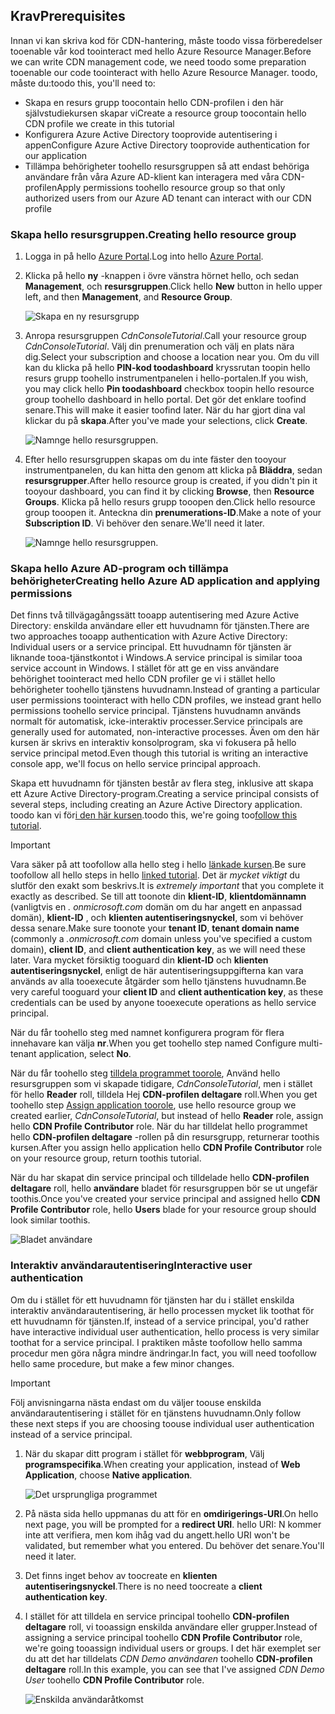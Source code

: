 ## <a name="prerequisites"></a><span data-ttu-id="9e783-101">Krav</span><span class="sxs-lookup"><span data-stu-id="9e783-101">Prerequisites</span></span>
<span data-ttu-id="9e783-102">Innan vi kan skriva kod för CDN-hantering, måste toodo vissa förberedelser tooenable vår kod toointeract med hello Azure Resource Manager.</span><span class="sxs-lookup"><span data-stu-id="9e783-102">Before we can write CDN management code, we need toodo some preparation tooenable our code toointeract with hello Azure Resource Manager.</span></span>  <span data-ttu-id="9e783-103">toodo, måste du:</span><span class="sxs-lookup"><span data-stu-id="9e783-103">toodo this, you'll need to:</span></span>

* <span data-ttu-id="9e783-104">Skapa en resurs grupp toocontain hello CDN-profilen i den här självstudiekursen skapar vi</span><span class="sxs-lookup"><span data-stu-id="9e783-104">Create a resource group toocontain hello CDN profile we create in this tutorial</span></span>
* <span data-ttu-id="9e783-105">Konfigurera Azure Active Directory tooprovide autentisering i appen</span><span class="sxs-lookup"><span data-stu-id="9e783-105">Configure Azure Active Directory tooprovide authentication for our application</span></span>
* <span data-ttu-id="9e783-106">Tillämpa behörigheter toohello resursgruppen så att endast behöriga användare från våra Azure AD-klient kan interagera med våra CDN-profilen</span><span class="sxs-lookup"><span data-stu-id="9e783-106">Apply permissions toohello resource group so that only authorized users from our Azure AD tenant can interact with our CDN profile</span></span>

### <a name="creating-hello-resource-group"></a><span data-ttu-id="9e783-107">Skapa hello resursgruppen.</span><span class="sxs-lookup"><span data-stu-id="9e783-107">Creating hello resource group</span></span>
1. <span data-ttu-id="9e783-108">Logga in på hello [Azure Portal](https://portal.azure.com).</span><span class="sxs-lookup"><span data-stu-id="9e783-108">Log into hello [Azure Portal](https://portal.azure.com).</span></span>
2. <span data-ttu-id="9e783-109">Klicka på hello **ny** -knappen i övre vänstra hörnet hello, och sedan **Management**, och **resursgruppen**.</span><span class="sxs-lookup"><span data-stu-id="9e783-109">Click hello **New** button in hello upper left, and then **Management**, and **Resource Group**.</span></span>

    ![Skapa en ny resursgrupp](./media/cdn-app-dev-prep/cdn-new-rg-1-include.png)
3. <span data-ttu-id="9e783-111">Anropa resursgruppen *CdnConsoleTutorial*.</span><span class="sxs-lookup"><span data-stu-id="9e783-111">Call your resource group *CdnConsoleTutorial*.</span></span>  <span data-ttu-id="9e783-112">Välj din prenumeration och välj en plats nära dig.</span><span class="sxs-lookup"><span data-stu-id="9e783-112">Select your subscription and choose a location near you.</span></span>  <span data-ttu-id="9e783-113">Om du vill kan du klicka på hello **PIN-kod toodashboard** kryssrutan toopin hello resurs grupp toohello instrumentpanelen i hello-portalen.</span><span class="sxs-lookup"><span data-stu-id="9e783-113">If you wish, you may click hello **Pin toodashboard** checkbox toopin hello resource group toohello dashboard in hello portal.</span></span>  <span data-ttu-id="9e783-114">Det gör det enklare toofind senare.</span><span class="sxs-lookup"><span data-stu-id="9e783-114">This will make it easier toofind later.</span></span>  <span data-ttu-id="9e783-115">När du har gjort dina val klickar du på **skapa**.</span><span class="sxs-lookup"><span data-stu-id="9e783-115">After you've made your selections, click **Create**.</span></span>

    ![Namnge hello resursgruppen.](./media/cdn-app-dev-prep/cdn-new-rg-2-include.png)
4. <span data-ttu-id="9e783-117">Efter hello resursgruppen skapas om du inte fäster den tooyour instrumentpanelen, du kan hitta den genom att klicka på **Bläddra**, sedan **resursgrupper**.</span><span class="sxs-lookup"><span data-stu-id="9e783-117">After hello resource group is created, if you didn't pin it tooyour dashboard, you can find it by clicking **Browse**, then **Resource Groups**.</span></span>  <span data-ttu-id="9e783-118">Klicka på hello resurs grupp tooopen den.</span><span class="sxs-lookup"><span data-stu-id="9e783-118">Click hello resource group tooopen it.</span></span>  <span data-ttu-id="9e783-119">Anteckna din **prenumerations-ID**.</span><span class="sxs-lookup"><span data-stu-id="9e783-119">Make a note of your **Subscription ID**.</span></span>  <span data-ttu-id="9e783-120">Vi behöver den senare.</span><span class="sxs-lookup"><span data-stu-id="9e783-120">We'll need it later.</span></span>

    ![Namnge hello resursgruppen.](./media/cdn-app-dev-prep/cdn-subscription-id-include.png)

### <a name="creating-hello-azure-ad-application-and-applying-permissions"></a><span data-ttu-id="9e783-122">Skapa hello Azure AD-program och tillämpa behörigheter</span><span class="sxs-lookup"><span data-stu-id="9e783-122">Creating hello Azure AD application and applying permissions</span></span>
<span data-ttu-id="9e783-123">Det finns två tillvägagångssätt tooapp autentisering med Azure Active Directory: enskilda användare eller ett huvudnamn för tjänsten.</span><span class="sxs-lookup"><span data-stu-id="9e783-123">There are two approaches tooapp authentication with Azure Active Directory: Individual users or a service principal.</span></span> <span data-ttu-id="9e783-124">Ett huvudnamn för tjänsten är liknande tooa-tjänstkontot i Windows.</span><span class="sxs-lookup"><span data-stu-id="9e783-124">A service principal is similar tooa service account in Windows.</span></span>  <span data-ttu-id="9e783-125">I stället för att ge en viss användare behörighet toointeract med hello CDN profiler ge vi i stället hello behörigheter toohello tjänstens huvudnamn.</span><span class="sxs-lookup"><span data-stu-id="9e783-125">Instead of granting a particular user permissions toointeract with hello CDN profiles, we instead grant hello permissions toohello service principal.</span></span>  <span data-ttu-id="9e783-126">Tjänstens huvudnamn används normalt för automatisk, icke-interaktiv processer.</span><span class="sxs-lookup"><span data-stu-id="9e783-126">Service principals are generally used for automated, non-interactive processes.</span></span>  <span data-ttu-id="9e783-127">Även om den här kursen är skrivs en interaktiv konsolprogram, ska vi fokusera på hello service principal metod.</span><span class="sxs-lookup"><span data-stu-id="9e783-127">Even though this tutorial is writing an interactive console app, we'll focus on hello service principal approach.</span></span>

<span data-ttu-id="9e783-128">Skapa ett huvudnamn för tjänsten består av flera steg, inklusive att skapa ett Azure Active Directory-program.</span><span class="sxs-lookup"><span data-stu-id="9e783-128">Creating a service principal consists of several steps, including creating an Azure Active Directory application.</span></span>  <span data-ttu-id="9e783-129">toodo kan vi för[i den här kursen](../articles/resource-group-create-service-principal-portal.md).</span><span class="sxs-lookup"><span data-stu-id="9e783-129">toodo this, we're going too[follow this tutorial](../articles/resource-group-create-service-principal-portal.md).</span></span>

> [!IMPORTANT]
> <span data-ttu-id="9e783-130">Vara säker på att toofollow alla hello steg i hello [länkade kursen](../articles/resource-group-create-service-principal-portal.md).</span><span class="sxs-lookup"><span data-stu-id="9e783-130">Be sure toofollow all hello steps in hello [linked tutorial](../articles/resource-group-create-service-principal-portal.md).</span></span>  <span data-ttu-id="9e783-131">Det är *mycket viktigt* du slutför den exakt som beskrivs.</span><span class="sxs-lookup"><span data-stu-id="9e783-131">It is *extremely important* that you complete it exactly as described.</span></span>  <span data-ttu-id="9e783-132">Se till att toonote din **klient-ID**, **klientdomännamn** (vanligtvis en *. onmicrosoft.com* domän om du har angett en anpassad domän), **klient-ID** , och **klienten autentiseringsnyckel**, som vi behöver dessa senare.</span><span class="sxs-lookup"><span data-stu-id="9e783-132">Make sure toonote your **tenant ID**, **tenant domain name** (commonly a *.onmicrosoft.com* domain unless you've specified a custom domain), **client ID**, and **client authentication key**, as we will need these later.</span></span>  <span data-ttu-id="9e783-133">Vara mycket försiktig tooguard din **klient-ID** och **klienten autentiseringsnyckel**, enligt de här autentiseringsuppgifterna kan vara används av alla tooexecute åtgärder som hello tjänstens huvudnamn.</span><span class="sxs-lookup"><span data-stu-id="9e783-133">Be very careful tooguard your **client ID** and **client authentication key**, as these credentials can be used by anyone tooexecute operations as hello service principal.</span></span>
>
> <span data-ttu-id="9e783-134">När du får toohello steg med namnet konfigurera program för flera innehavare kan välja **nr**.</span><span class="sxs-lookup"><span data-stu-id="9e783-134">When you get toohello step named Configure multi-tenant application, select **No**.</span></span>
>
> <span data-ttu-id="9e783-135">När du får toohello steg [tilldela programmet toorole](../articles/azure-resource-manager/resource-group-create-service-principal-portal.md#assign-application-to-role), Använd hello resursgruppen som vi skapade tidigare, *CdnConsoleTutorial*, men i stället för hello **Reader** roll, tilldela Hej **CDN-profilen deltagare** roll.</span><span class="sxs-lookup"><span data-stu-id="9e783-135">When you get toohello step [Assign application toorole](../articles/azure-resource-manager/resource-group-create-service-principal-portal.md#assign-application-to-role), use hello resource group we created earlier,  *CdnConsoleTutorial*, but instead of hello **Reader** role, assign hello **CDN Profile Contributor** role.</span></span>  <span data-ttu-id="9e783-136">När du har tilldelat hello programmet hello **CDN-profilen deltagare** -rollen på din resursgrupp, returnerar toothis kursen.</span><span class="sxs-lookup"><span data-stu-id="9e783-136">After you assign hello application hello **CDN Profile Contributor** role on your resource group, return toothis tutorial.</span></span> 
>
>

<span data-ttu-id="9e783-137">När du har skapat din service principal och tilldelade hello **CDN-profilen deltagare** roll, hello **användare** bladet för resursgruppen bör se ut ungefär toothis.</span><span class="sxs-lookup"><span data-stu-id="9e783-137">Once you've created your service principal and assigned hello **CDN Profile Contributor** role, hello **Users** blade for your resource group should look similar toothis.</span></span>

![Bladet användare](./media/cdn-app-dev-prep/cdn-service-principal-include.png)

### <a name="interactive-user-authentication"></a><span data-ttu-id="9e783-139">Interaktiv användarautentisering</span><span class="sxs-lookup"><span data-stu-id="9e783-139">Interactive user authentication</span></span>
<span data-ttu-id="9e783-140">Om du i stället för ett huvudnamn för tjänsten har du i stället enskilda interaktiv användarautentisering, är hello processen mycket lik toothat för ett huvudnamn för tjänsten.</span><span class="sxs-lookup"><span data-stu-id="9e783-140">If, instead of a service principal, you'd rather have interactive individual user authentication, hello process is very similar toothat for a service principal.</span></span>  <span data-ttu-id="9e783-141">I praktiken måste toofollow hello samma procedur men göra några mindre ändringar.</span><span class="sxs-lookup"><span data-stu-id="9e783-141">In fact, you will need toofollow hello same procedure, but make a few minor changes.</span></span>

> [!IMPORTANT]
> <span data-ttu-id="9e783-142">Följ anvisningarna nästa endast om du väljer toouse enskilda användarautentisering i stället för en tjänstens huvudnamn.</span><span class="sxs-lookup"><span data-stu-id="9e783-142">Only follow these next steps if you are choosing toouse individual user authentication instead of a service principal.</span></span>
>
>

1. <span data-ttu-id="9e783-143">När du skapar ditt program i stället för **webbprogram**, Välj **programspecifika**.</span><span class="sxs-lookup"><span data-stu-id="9e783-143">When creating your application, instead of **Web Application**, choose **Native application**.</span></span>

    ![Det ursprungliga programmet](./media/cdn-app-dev-prep/cdn-native-application-include.png)
2. <span data-ttu-id="9e783-145">På nästa sida hello uppmanas du att för en **omdirigerings-URI**.</span><span class="sxs-lookup"><span data-stu-id="9e783-145">On hello next page, you will be prompted for a **redirect URI**.</span></span>  <span data-ttu-id="9e783-146">hello URI: N kommer inte att verifiera, men kom ihåg vad du angett.</span><span class="sxs-lookup"><span data-stu-id="9e783-146">hello URI won't be validated, but remember what you entered.</span></span>  <span data-ttu-id="9e783-147">Du behöver det senare.</span><span class="sxs-lookup"><span data-stu-id="9e783-147">You'll need it later.</span></span>
3. <span data-ttu-id="9e783-148">Det finns inget behov av toocreate en **klienten autentiseringsnyckel**.</span><span class="sxs-lookup"><span data-stu-id="9e783-148">There is no need toocreate a **client authentication key**.</span></span>
4. <span data-ttu-id="9e783-149">I stället för att tilldela en service principal toohello **CDN-profilen deltagare** roll, vi tooassign enskilda användare eller grupper.</span><span class="sxs-lookup"><span data-stu-id="9e783-149">Instead of assigning a service principal toohello **CDN Profile Contributor** role, we're going tooassign individual users or groups.</span></span>  <span data-ttu-id="9e783-150">I det här exemplet ser du att det har tilldelats *CDN Demo användaren* toohello **CDN-profilen deltagare** roll.</span><span class="sxs-lookup"><span data-stu-id="9e783-150">In this example, you can see that I've assigned  *CDN Demo User* toohello **CDN Profile Contributor** role.</span></span>  

    ![Enskilda användaråtkomst](./media/cdn-app-dev-prep/cdn-aad-user-include.png)
